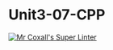 # Unit3-07-CPP
[![Mr Coxall's Super Linter](https://github.com/ICS3U-C-Programming-Christopher-El-Murr/Unit3-07-CPP/workflows/Mr%20Coxall's%20Super%20Linter/badge.svg)](https://github.com/ICS3U-C-Programming-Christopher-El-Murr/Unit3-07-CPP/actions/)
